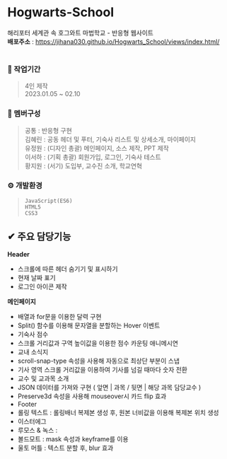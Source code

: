# Hogwarts-School

해리포터 세계관 속 호그와트 마법학교 - 반응형 웹사이트<br/>
**배포주소** : <https://jihana030.github.io/Hogwarts_School/views/index.html/> <br/> <br/>

<!-- ![poster](https://github.com/CircleYoo/LouisPoulsen/blob/main/assets/reponsive.png) -->


### 💼 작업기간
> 4인 제작 <br/>
  2023.01.05 ~ 02.10

### 🤝 멤버구성
> 공통 : 반응형 구현 <br/>
  김혜린 : 공동 헤더 및 푸터, 기숙사 리스트 및 상세소개, 마이페이지 <br/>
  유정원 : (디자인 총괄) 메인페이지, 소스 제작, PPT 제작 <br/>
  이서하 : (기획 총괄) 회원가입, 로그인, 기숙사 테스트 <br/>
  황지원 : (서기) 도입부, 교수진 소개, 학교연혁 

### ⚙ 개발환경
> `JavaScript(ES6)` <br/>
  `HTML5` <br/>
  `CSS3`

## ✔ 주요 담당기능
**Header**
* 스크롤에 따른 헤더 숨기기 및 표시하기
* 현재 날짜 표기
* 로그인 아이콘 제작

**메인페이지**
* 배열과 for문을 이용한 달력 구현
* Split() 함수를 이용해 문자열을 분할하는 Hover 이벤트
* 기숙사 점수
* 스크롤 거리값과 구역 높이값을 이용한 점수 카운팅 애니메시연
* 교내 소식지
* scroll-snap-type 속성을 사용해 자동으로 최상단 부분이 스냅
* 기사 영역 스크롤 거리값을 이용하여 기사를 넘길 때마다 숫자 전환
* 교수 및 교과목 소개
* JSON 데이터를 가져와 구현 ( 앞면 | 과목 / 뒷면 | 해당 과목 담당교수 )
* Preserve3d 속성을 사용해 mouseover시 카드 flip 효과
* Footer
* 롤링 텍스트 : 롤링배너 복제본 생성 후, 원본 너비값을 이용해 복제본 위치 생성
* 이스터에그
* 루모스 & 녹스 : 
* 볼드모트 : mask 속성과 keyframe를 이용
* 울토 머틀 : 텍스트 분할 후, blur 효과
